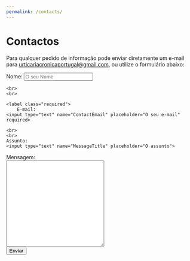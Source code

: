 ```yaml
---
permalink: /contacts/
---
```


# Contactos

Para qualquer pedido de informação pode enviar diretamente um e-mail para <a href="mailto:urticariacronicaportugal@gmail.com">urticariacronicaportugal@gmail.com</a>, ou utilize o formulário abaixo:


<!-- <form
  action="https://apurtica.pt/formmail.php"
  method="POST"
>
<input type="hidden" name="env_report" value="REMOTE_HOST,REMOTE_ADDR,HTTP_USER_AGENT,AUTH_TYPE,REMOTE_USER" />
<input type="hidden" name="recipients" value="urticariacronicaportugal@gmail.com" />
<input type="hidden" name="required" value="ContactEmail:O seu e-mail,ContactName:O seu nome,Message:A sua mensagem"/>
<input type="hidden" name="subject" value="Contacto Formulario" />
<input type="hidden" name="derive_fields" value="email=ContactEmail,realname=ContactName" />
<div class="form-column">
    Nome: 
    <input type="text" name="ContactName" placeholder="O seu Nome">
    <br>
    <br>
    E-mail: 
    <input type="text" name="ContactEmail" placeholder="O seu e-mail">
    <br>
    <br>
    Assunto: 
    <input type="text" name="MessageTitle" placeholder="O assunto">
</div>
<div class="form-column">
    Mensagem:
    <br> 
    <textarea name="Message" rows="15" cols="30" wrap="soft" placeholder="A sua mensagem">
    </textarea>
</div>
<div class="g-recaptcha" data-sitekey="6LfrFZ8cAAAAAP9SaqZdAfFMNQVw_U02hRabQYrf"></div>
<button type="submit">Enviar</button>
</form> -->

<form
  action="mailto:urticariacronicaportugal@gmail.com"
  method="POST"
  enctype="text/plain"
>
<div class="form-column">
    <label class="required">
        Nome: 
    <input type="text" name="ContactName" placeholder="O seu Nome" required>
</label>

    <br>
    <br>
    
    <label class="required">
        E-mail: 
    <input type="text" name="ContactEmail" placeholder="O seu e-mail" required>
</label>

    <br>
    <br>
    Assunto: 
    <input type="text" name="MessageTitle" placeholder="O assunto">
</div>
<div class="form-column">
    <label class="required">
        Mensagem:
    <br> 
    <textarea name="Message" rows="15" cols="30" placeholder="A sua mensagem" required>
    </textarea>
</label>

</div>
<div class="g-recaptcha" data-sitekey="6LfrFZ8cAAAAAP9SaqZdAfFMNQVw_U02hRabQYrf"></div>
<button type="submit">Enviar</button>
</form>


<!--js-->
<script src='https://www.google.com/recaptcha/api.js'></script>
